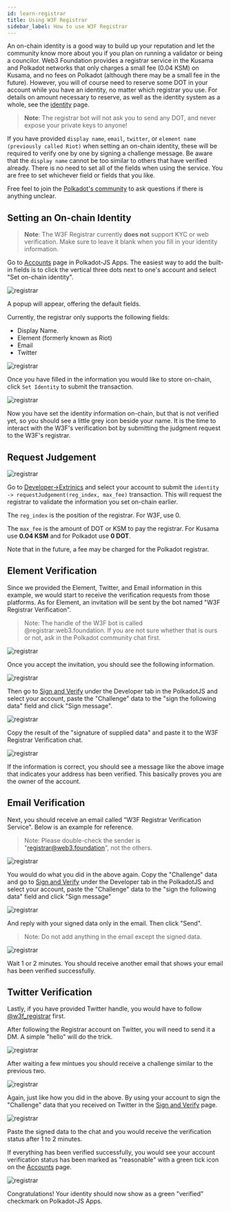 ```yaml
---
id: learn-registrar
title: Using W3F Registrar
sidebar_label: How to use W3F Registrar
---
```


An on-chain identity is a good way to build up your reputation and let the community know more about
you if you plan on running a validator or being a councilor. Web3 Foundation provides a registrar
service in the Kusama and Polkadot networks that only charges a small fee (0.04 KSM) on Kusama, and
no fees on Polkadot (although there may be a small fee in the future). However, you will of course
need to reserve some DOT in your account while you have an identity, no matter which registrar you
use. For details on amount necessary to reserve, as well as the identity system as a whole, see the
[identity](learn-identity) page.

> **Note**: The registrar bot will not ask you to send any DOT, and never expose your private keys
> to anyone!

If you have provided `display name`, `email`, `twitter`, or `element name (previously called Riot)`
when setting an on-chain identity, these will be required to verify one by one by signing a
challenge message. Be aware that the `display name` cannot be too similar to others that have
verified already. There is no need to set all of the fields when using the service. You are free to
set whichever field or fields that you like.

Free feel to join the [Polkadot's community](community#polkadot) to ask questions if there is
anything unclear.

## Setting an On-chain Identity

> **Note**: The W3F Registrar currently **does not** support KYC or web verification. Make sure to
> leave it blank when you fill in your identity information.

Go to [Accounts](<(https://polkadot.js.org/apps/#/accounts)>) page in Polkadot-JS Apps. The easiest
way to add the built-in fields is to click the vertical three dots next to one's account and select
"Set on-chain identity".

![registrar](assets/registrar/1.jpg)

A popup will appear, offering the default fields.

Currently, the registrar only supports the following fields:

- Display Name.
- Element (formerly known as Riot)
- Email
- Twitter

![registrar](assets/registrar/2.jpg)

Once you have filled in the information you would like to store on-chain, click `Set Identity` to
submit the transaction.

![registrar](assets/registrar/3.jpg)

Now you have set the identity information on-chain, but that is not verified yet, so you should see
a little grey icon beside your name. It is the time to interact with the W3F's verification bot by
submitting the judgment request to the W3F's registrar.

## Request Judgement

![registrar](assets/registrar/4.jpg)

Go to
[Developer->Extrinics](https://polkadot.js.org/apps/?rpc=wss%3A%2F%2Frpc.polkadot.io#/extrinsics)
and select your account to submit the `identity -> requestJudgement(reg_index, max_fee)`
transaction. This will request the registrar to validate the information you set on-chain earlier.

The `reg_index` is the position of the registrar. For W3F, use 0.

The `max_fee` is the amount of DOT or KSM to pay the registrar. For Kusama use **0.04 KSM** and for
Polkadot use **0 DOT**.

Note that in the future, a fee may be charged for the Polkadot registrar.

## Element Verification

Since we provided the Element, Twitter, and Email information in this example, we would start to
receive the verification requests from those platforms. As for Element, an invitation will be sent
by the bot named "W3F Registrar Verification".

> Note: The handle of the W3F bot is called @registrar:web3.foundation. If you are not sure whether
> that is ours or not, ask in the Polkadot community chat first.

![registrar](assets/registrar/5.jpg)

Once you accept the invitation, you should see the following information.

![registrar](assets/registrar/6.jpg)

Then go to [Sign and Verify](https://polkadot.js.org/apps/#/signing) under the Developer tab in the
PolkadotJS and select your account, paste the "Challenge" data to the "sign the following data"
field and click "Sign message".

![registrar](assets/registrar/7.jpg)

Copy the result of the "signature of supplied data" and paste it to the W3F Registrar Verification
chat.

![registrar](assets/registrar/8.jpg)

If the information is correct, you should see a message like the above image that indicates your
address has been verified. This basically proves you are the owner of the account.

## Email Verification

Next, you should receive an email called "W3F Registrar Verification Service". Below is an example
for reference.

> Note: Please double-check the sender is "registrar@web3.foundation", not the others.

![registrar](assets/registrar/9.jpg)

You would do what you did in the above again. Copy the "Challenge" data and go to
[Sign and Verify](https://polkadot.js.org/apps/#/signing) under the Developer tab in the PolkadotJS
and select your account, paste the "Challenge" data to the "sign the following data" field and click
"Sign message"

![registrar](assets/registrar/10.jpg)

And reply with your signed data only in the email. Then click "Send".

> Note: Do not add anything in the email except the signed data.

![registrar](assets/registrar/11.jpg)

Wait 1 or 2 minutes. You should receive another email that shows your email has been verified
successfully.

## Twitter Verification

Lastly, if you have provided Twitter handle, you would have to follow
[@w3f_registrar](https://twitter.com/w3f_registrar) first.

After following the Registrar account on Twitter, you will need to send it a DM. A simple "hello"
will do the trick.

![registrar](assets/registrar/12.jpg)

After waiting a few mintues you should receive a challenge similar to the previous two.

![registrar](assets/registrar/13.jpg)

Again, just like how you did in the above. By using your account to sign the "Challenge" data that
you received on Twitter in the [Sign and Verify](https://polkadot.js.org/apps/#/signing) page.

![registrar](assets/registrar/14.jpg)

Paste the signed data to the chat and you would receive the verification status after 1 to 2
minutes.

If everything has been verified successfully, you would see your account verification status has
been marked as "reasonable" with a green tick icon on the
[Accounts](https://polkadot.js.org/apps/#/accounts) page.

![registrar](assets/registrar/15.jpg)

Congratulations! Your identity should now show as a green "verified" checkmark on Polkadot-JS Apps.
